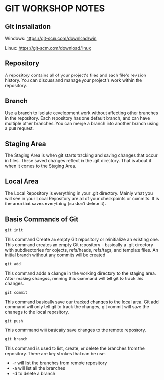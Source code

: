 # GIT WORKSHOP NOTES
## Git Installation
Windows: https://git-scm.com/download/win

Linux: https://git-scm.com/download/linux

## Repository
A repository contains all of your project's files and each file's revision history. You can discuss and manage your project's work within the repository.

## Branch
Use a branch to isolate development work without affecting other branches in the repository. Each repository has one default branch, and can have multiple other branches. You can merge a branch into another branch using a pull request.

## Staging Area
The Staging Area is when git starts tracking and saving changes that occur in files. These saved changes reflect in the .git directory. That is about it when it comes to the Staging Area. 

## Local Area
The Local Repository is everything in your .git directory. Mainly what you will see in your Local Repository are all of your checkpoints or commits. It is the area that saves everything (so don’t delete it).

## Basis Commands of Git
```git init```

This command Create an empty Git repository or reinitialize an existing one. This command creates an empty Git repository - basically a .git directory with subdirectories for objects, refs/heads, refs/tags, and template files. An initial branch without any commits will be created

```git add```

This command adds a change in the working directory to the staging area. After making changes, running this command will tell git to track this changes. 

```git commit```

This command basically save our tracked changes to the local area. Git add command will only tell git to track the changes, git commit will save the chanegs to the local repository.

```git push```

This commmand will basically save changes to the remote repository. 

```git branch```

This command is used to list, create, or delete the branches from the repository. There are key strokes that can be use. 
- -r will list the branches from remote repository
- -a will list all the branches
- -d to delete a branch